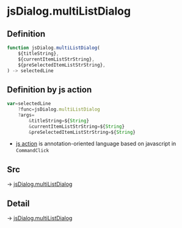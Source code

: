 # jsDialog.multiListDialog

## Definition

```js.js
function jsDialog.multiListDialog(
	${titleString},
	${currentItemListStrString},
	${preSelectedItemListStrString},
) -> selectedLine
```


## Definition by js action

```js.js
var=selectedLine
	?func=jsDialog.multiListDialog
	?args=
		&titleString=${String}
		&currentItemListStrString=${String}
		&preSelectedItemListStrString=${String}
```

- [js action](#) is annotation-oriented language based on javascript in `CommandClick`

## Src

-> [jsDialog.multiListDialog](https://github.com/puutaro/CommandClick/blob/master/app/src/main/java/com/puutaro/commandclick/fragment_lib/terminal_fragment/js_interface/dialog/JsDialog.kt#L180)

## Detail

-> [jsDialog.multiListDialog](https://github.com/puutaro/CommandClick/blob/master/md/developer/js_interface/details/dialog/JsDialog/multiListDialog.md)

